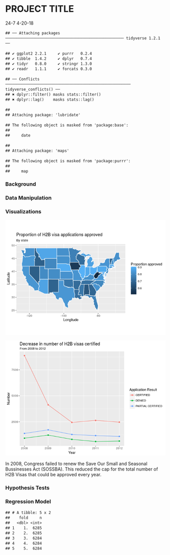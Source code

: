 PROJECT TITLE
================
24-7
4-20-18

    ## ── Attaching packages ──────────────────────────────────────────────────── tidyverse 1.2.1 ──

    ## ✔ ggplot2 2.2.1     ✔ purrr   0.2.4
    ## ✔ tibble  1.4.2     ✔ dplyr   0.7.4
    ## ✔ tidyr   0.8.0     ✔ stringr 1.3.0
    ## ✔ readr   1.1.1     ✔ forcats 0.3.0

    ## ── Conflicts ─────────────────────────────────────────────────────── tidyverse_conflicts() ──
    ## ✖ dplyr::filter() masks stats::filter()
    ## ✖ dplyr::lag()    masks stats::lag()

    ## 
    ## Attaching package: 'lubridate'

    ## The following object is masked from 'package:base':
    ## 
    ##     date

    ## 
    ## Attaching package: 'maps'

    ## The following object is masked from 'package:purrr':
    ## 
    ##     map

### Background

### Data Manipulation

### Visualizations

![](project_files/figure-markdown_github/-%20map-1.png)

![](project_files/figure-markdown_github/line-graph-1.png)

In 2008, Congress failed to renew the Save Our Small and Seasonal Bussinesses Act (SOSSBA). This reduced the cap for the total number of H2B Visas that could be approved every year.

### Hypothesis Tests

### Regression Model

    ## # A tibble: 5 x 2
    ##    fold     n
    ##   <dbl> <int>
    ## 1    1.  6285
    ## 2    2.  6285
    ## 3    3.  6284
    ## 4    4.  6284
    ## 5    5.  6284
